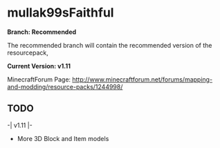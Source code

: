 # mullak99sFaithful

**Branch: Recommended**

The recommended branch will contain the recommended version of the resourcepack,

**Current Version: v1.11**

MinecraftForum Page: http://www.minecraftforum.net/forums/mapping-and-modding/resource-packs/1244998/

## TODO

-| v1.11 |-

- More 3D Block and Item models
